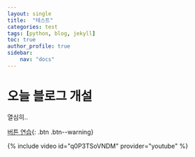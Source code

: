 ```yaml
---
layout: single
title:  "테스트"
categories: test
tags: [python, blog, jekyll]
toc: true
author_profile: true
sidebar:
    nav: "docs"
---
```


# 오늘 블로그 개설

열심히..

[버튼 연습](https://google.com){: .btn .btn--warning}

{% include video id="q0P3TSoVNDM" provider="youtube" %}
